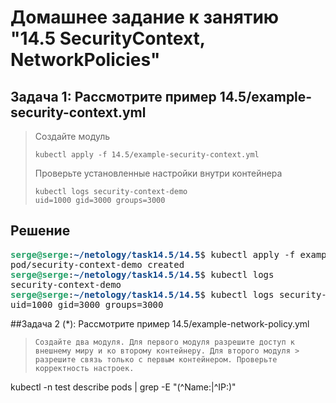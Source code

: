 # Домашнее задание к занятию "14.5 SecurityContext, NetworkPolicies"

## Задача 1: Рассмотрите пример 14.5/example-security-context.yml
> 
> Создайте модуль
> 
> ```
> kubectl apply -f 14.5/example-security-context.yml
> ```
> 
> Проверьте установленные настройки внутри контейнера
> 
> ```
> kubectl logs security-context-demo
> uid=1000 gid=3000 groups=3000
> ```

## **Решение**
<pre>
<font color="#26A269"><b>serge@serge</b></font>:<font color="#12488B"><b>~/netology/task14.5/14.5</b></font>$ kubectl apply -f example-security-context.yml
pod/security-context-demo created
<font color="#26A269"><b>serge@serge</b></font>:<font color="#12488B"><b>~/netology/task14.5/14.5</b></font>$ kubectl logs 
security-context-demo  
<font color="#26A269"><b>serge@serge</b></font>:<font color="#12488B"><b>~/netology/task14.5/14.5</b></font>$ kubectl logs security-context-demo 
uid=1000 gid=3000 groups=3000
</pre>

##Задача 2 (*): Рассмотрите пример 14.5/example-network-policy.yml
> ```
> Создайте два модуля. Для первого модуля разрешите доступ к внешнему миру и ко второму контейнеру. Для второго модуля > разрешите связь только с первым контейнером. Проверьте корректность настроек.
> ```


kubectl -n test describe pods | grep -E "(^Name:|^IP:)"
